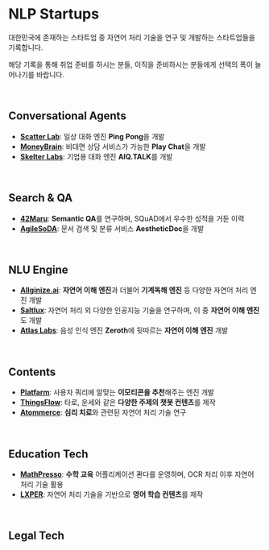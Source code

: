 # NLP Startups

대한민국에 존재하는 스타트업 중 자연어 처리 기술을 연구 및 개발하는 스타트업들을 기록합니다.

해당 기록을 통해 취업 준비를 하시는 분들, 이직을 준비하시는 분들에게 선택의 폭이 늘어나기를 바랍니다.

<br/>

## Conversational Agents
- [**Scatter Lab**](https://scatterlab.co.kr/): 일상 대화 엔진 **Ping Pong**을 개발
- [**MoneyBrain**](http://www.moneybrain.ai/): 비대면 상담 서비스가 가능한 **Play Chat**을 개발
- [**Skelter Labs**](https://skelterlabs.com/ko/): 기업용 대화 엔진 **AIQ.TALK**를 개발

<br/>

## Search & QA
- [**42Maru**](https://www.42maru.ai/en/):  **Semantic QA**를 연구하며, SQuAD에서 우수한 성적을 거둔 이력
- [**AgileSoDA**](http://agilesoda.com/kr/):  문서 검색 및 분류 서비스 **AestheticDoc**을 개발 

<br/>

## NLU Engine
- [**Allginize.ai**](https://allganize.ai/):  **자연어 이해 엔진**과 더불어 **기계독해 엔진** 등 다양한 자연어 처리 엔진 개발 
- [**Saltlux**](http://www.saltlux.com/):  자연어 처리 외 다양한 인공지능 기술을 연구하며, 이 중 **자연어 이해 엔진**도 개발
- [**Atlas Labs**](https://www.atlaslabs.ai/):  음성 인식 엔진 **Zeroth**에 뒷따르는 **자연어 이해 엔진** 개발

<br/>

## Contents
- [**Platfarm**](http://mojitok.com/):  사용자 쿼리에 알맞는 **이모티콘을 추천**해주는 엔진 개발
- [**ThingsFlow**](https://thingsflow.com/):  타로, 운세와 같은 **다양한 주제의 챗봇 컨텐츠**를 제작
- [**Atommerce**](http://www.atommerce.com/):  **심리 치료**와 관련된 자연어 처리 기술 연구

<br/>

## Education Tech
- [**MathPresso**](https://mathpresso.com/):  **수학 교육** 어플리케이션 콴다를 운영하며, OCR 처리 이후 자연어 처리 기술 활용
- [**LXPER**](https://www.lxper.com/):  자연어 처리 기술을 기반으로 **영어 학습 컨텐츠**를 제작

<br/>

## Legal Tech

<br/>
